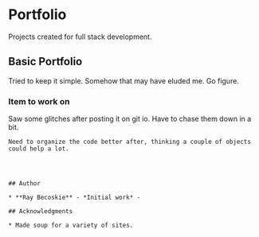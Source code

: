 # Portfolio
Projects created for full stack development.

## Basic Portfolio
Tried to keep it simple. Somehow that may have eluded me. Go figure.

### Item to work on
Saw some glitches after posting it on git io. Have to chase them down in a bit.
```
Need to organize the code better after, thinking a couple of objects could help a lot.




## Author

* **Ray Becoskie** - *Initial work* -

## Acknowledgments

* Made soup for a variety of sites.
